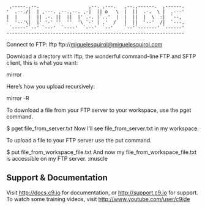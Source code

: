      ,-----.,--.                  ,--. ,---.   ,--.,------.  ,------.
    '  .--./|  | ,---. ,--.,--. ,-|  || o   \  |  ||  .-.  \ |  .---'
    |  |    |  || .-. ||  ||  |' .-. |`..'  |  |  ||  |  \  :|  `--, 
    '  '--'\|  |' '-' ''  ''  '\ `-' | .'  /   |  ||  '--'  /|  `---.
     `-----'`--' `---'  `----'  `---'  `--'    `--'`-------' `------'
    ----------------------------------------------------------------- 



Connect to FTP: lftp ftp://miguelesquirol@miguelesquirol.com

Download a directory with lftp, the wonderful command-line FTP and SFTP client, this is what you want:

mirror <directory>


Here’s how you upload recursively:

mirror -R <directory>

To download a file from your FTP server to your workspace, use the pget command.

$ pget file_from_server.txt
Now I’ll see file_from_server.txt in my workspace.

To upload a file to your FTP server use the put command.

$ put file_from_workspace_file.txt
And now my file_from_workspace_file.txt is accessible on my FTP server. :muscle



## Support & Documentation

Visit http://docs.c9.io for documentation, or http://support.c9.io for support.
To watch some training videos, visit http://www.youtube.com/user/c9ide
